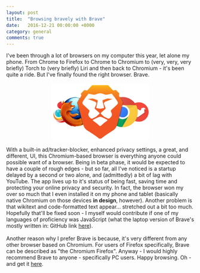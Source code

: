 ```yaml
---
layout: post
title:  "Browsing bravely with Brave"
date:   2016-12-21 00:00:00 +0000
category: general
comments: true
---
```

I've been through a lot of browsers on my computer this year, let alone my phone. From Chrome to Firefox to Chrome to Chromium to (very, very, very briefly) Torch to (very briefly) Liri and then back to Chromium - it's been quite a ride. But I've finally found the right browser. Brave.
<br>
<br>
<img style="display: block; height: 150px; margin: auto" src="/res/posts_res/brave.jpg"/>
<br>
With a built-in ad/tracker-blocker, enhanced privacy settings, a great, and different, UI, this Chromium-based browser is everything anyone could possible want of a browser. Being in beta phase, it would be expected to have a couple of rough edges - but so far, all I've noticed is a startup delayed by a second or two alone, and (admittedly) a bit of lag with YouTube. The app lives up to it's status of being fast, saving time and protecting your online privacy and security. In fact, the browser won my over so much that I even installed it on my phone and tablet (basically native Chromium on those devices **in design**, however). Another problem is that wikitext and code-formatted text appear... stretched out a bit too much. Hopefully that'll be fixed soon - I myself would contribute if one of my languages of proficiency was JavaScript (what the laptop version of Brave's mostly written in: GitHub link [here](https://github.com/brave/browser-laptop)).
<br>
<br>
Another reason why I prefer Brave is because, it's very different from any other browser based on Chromium. For users of Firefox specifically, Brave can be described as "the Chromium Firefox". Anyway - I would highly recommend Brave to anyone - specifically PC users. Happy browsing. Oh - and get it [here](https://brave.com).